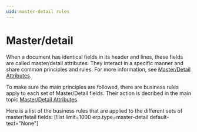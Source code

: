 ```yaml
---
uid: master-detail rules
---
```


# Master/detail 

When a document has identical fields in its header and lines, these fields are called master/detail attributes. They interact in a specific manner and share common principles and rules. For more information, see [Master/Detail Attributes](xref:master-detail). 

To make sure the main principles are followed, there are business rules apply to each set of Master/Detail fields. Their action is decribed in the main topic [Master/Detail Attributes](xref:master-detail).

Here is a list of the business rules that are applied to the different sets of master/fetail fields:
[!list limit=1000 erp.type=master-detail default-text="None"]

